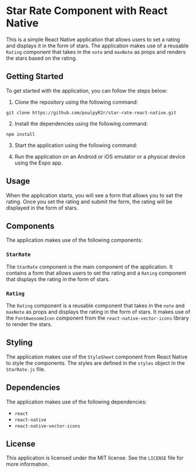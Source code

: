 # Star Rate Component with React Native

This is a simple React Native application that allows users to set a rating and displays it in the form of stars. The application makes use of a reusable `Rating` component that takes in the `note` and `maxNote` as props and renders the stars based on the rating.

## Getting Started

To get started with the application, you can follow the steps below:

1. Clone the repository using the following command:

```
git clone https://github.com/poulpyR2r/star-rate-react-native.git

```

2. Install the dependencies using the following command:

```
npm install

```


3. Start the application using the following command:



4. Run the application on an Android or iOS emulator or a physical device using the Expo app.

## Usage

When the application starts, you will see a form that allows you to set the rating. Once you set the rating and submit the form, the rating will be displayed in the form of stars.

## Components

The application makes use of the following components:

### `StarRate`

The `StarRate` component is the main component of the application. It contains a form that allows users to set the rating and a `Rating` component that displays the rating in the form of stars.

### `Rating`

The `Rating` component is a reusable component that takes in the `note` and `maxNote` as props and displays the rating in the form of stars. It makes use of the `FontAwesomeIcon` component from the `react-native-vector-icons` library to render the stars.

## Styling

The application makes use of the `StyleSheet` component from React Native to style the components. The styles are defined in the `styles` object in the `StarRate.js` file.

## Dependencies

The application makes use of the following dependencies:

- `react`
- `react-native`
- `react-native-vector-icons`

## License

This application is licensed under the MIT license. See the `LICENSE` file for more information.
